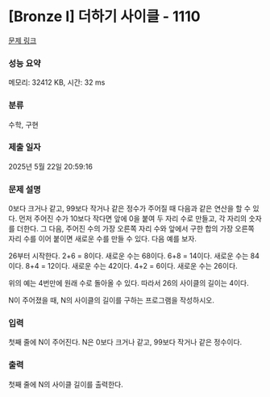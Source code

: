 # [Bronze I] 더하기 사이클 - 1110 

[문제 링크](https://www.acmicpc.net/problem/1110) 

### 성능 요약

메모리: 32412 KB, 시간: 32 ms

### 분류

수학, 구현

### 제출 일자

2025년 5월 22일 20:59:16

### 문제 설명

<p>0보다 크거나 같고, 99보다 작거나 같은 정수가 주어질 때 다음과 같은 연산을 할 수 있다. 먼저 주어진 수가 10보다 작다면 앞에 0을 붙여 두 자리 수로 만들고, 각 자리의 숫자를 더한다. 그 다음, 주어진 수의 가장 오른쪽 자리 수와 앞에서 구한 합의 가장 오른쪽 자리 수를 이어 붙이면 새로운 수를 만들 수 있다. 다음 예를 보자.</p>

<p>26부터 시작한다. 2+6 = 8이다. 새로운 수는 68이다. 6+8 = 14이다. 새로운 수는 84이다. 8+4 = 12이다. 새로운 수는 42이다. 4+2 = 6이다. 새로운 수는 26이다.</p>

<p>위의 예는 4번만에 원래 수로 돌아올 수 있다. 따라서 26의 사이클의 길이는 4이다.</p>

<p>N이 주어졌을 때, N의 사이클의 길이를 구하는 프로그램을 작성하시오.</p>

### 입력 

 <p>첫째 줄에 N이 주어진다. N은 0보다 크거나 같고, 99보다 작거나 같은 정수이다.</p>

### 출력 

 <p>첫째 줄에 N의 사이클 길이를 출력한다.</p>

